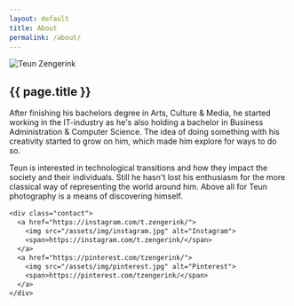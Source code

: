 ```yaml
---
layout: default
title: About
permalink: /about/
---
```


<article class="about">
  <div class="profile">
    <img src="/assets/photos/about/teun-zengerink.png" alt="Teun Zengerink">
  </div>

  <div class="description">
    <h2>{{ page.title }}</h2>
    <p>After finishing his bachelors degree in Arts, Culture & Media, he started working in the IT-industry as he's also holding a bachelor in Business Administration & Computer Science. The idea of doing something with his creativity started to grow on him, which made him explore for ways to do so.</p>
    <p>Teun is interested in technological transitions and how they impact the society and their individuals. Still he hasn't lost his enthusiasm for the more classical way of representing the world around him. Above all for Teun photography is a means of discovering himself.</p>

    <div class="contact">
      <a href="https://instagram.com/t.zengerink/">
        <img src="/assets/img/instagram.jpg" alt="Instagram">
        <span>https://instagram.com/t.zengerink/</span>
      </a>
      <a href="https://pinterest.com/tzengerink/">
        <img src="/assets/img/pinterest.jpg" alt="Pinterest">
        <span>https://pinterest.com/tzengerink/</span>
      </a>
    </div>
  </div>
</article>
